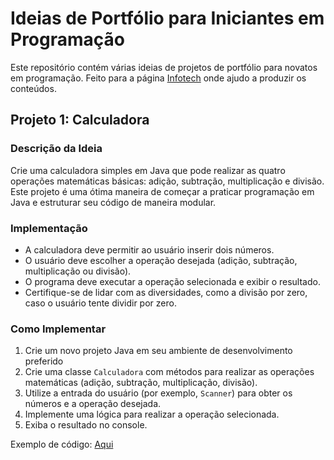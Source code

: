 # Ideias de Portfólio para Iniciantes em Programação

Este repositório contém várias ideias de projetos de portfólio para novatos em programação. Feito para a página [Infotech](https://www.instagram.com/infotech23_/) onde ajudo a produzir os conteúdos.

## Projeto 1: Calculadora

### Descrição da Ideia

Crie uma calculadora simples em Java que pode realizar as quatro operações matemáticas básicas: adição, subtração, multiplicação e divisão. Este projeto é uma ótima maneira de começar a praticar programação em Java e estruturar seu código de maneira modular.

###  Implementação

- A calculadora deve permitir ao usuário inserir dois números.
- O usuário deve escolher a operação desejada (adição, subtração, multiplicação ou divisão).
- O programa deve executar a operação selecionada e exibir o resultado.
- Certifique-se de lidar com as diversidades, como a divisão por zero, caso o usuário tente dividir por zero.

### Como Implementar

1. Crie um novo projeto Java em seu ambiente de desenvolvimento preferido 
2. Crie uma classe `Calculadora` com métodos para realizar as operações matemáticas (adição, subtração, multiplicação, divisão).
3. Utilize a entrada do usuário (por exemplo, `Scanner`) para obter os números e a operação desejada.
4. Implemente uma lógica para realizar a operação selecionada.
5. Exiba o resultado no console.

Exemplo de código: [Aqui](https://www.instagram.com/infotech23_/) 